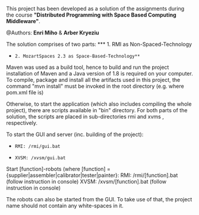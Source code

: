 This project has been developed as a solution of the assignments during the course
**"Distributed Programming with Space Based Computing Middleware"**.

@Authors: **Enri Miho** & **Arber Kryeziu**


The solution comprises of two parts:
    *** 1. RMI as Non-Spaced-Technology
*     2. MozartSpaces 2.3 as Space-Based-Technology**

Maven was used as a build tool, hence to build and run the project installation of Maven and a Java version of 1.8 is required on your computer.
To compile, package and install all the artifacts used in this project, the command "mvn install" must be invoked in the root directory (e.g. where pom.xml file is)

Otherwise, to start the application (which also includes compiling the whole project), there are scripts available in "bin" directory.
For both parts of the solution, the scripts are placed in sub-directories rmi and xvms , respectively.

To start the GUI and server (inc. building of the project):
*     RMI: /rmi/gui.bat
*     XVSM: /xvsm/gui.bat

Start [function]-robots (where [function] = {supplier|assembler|calibrator|tester|painter}:
    RMI: /rmi/[function].bat (follow instruction in console)
    XVSM: /xvsm/[function].bat (follow instruction in console)


The robots can also be started from the GUI. To take use of that, the project name should not contain any white-spaces in it.